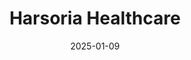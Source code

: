 ---  
layout: startup_page  
title: "Harsoria Healthcare"  
id: "harsoria.com"  
permalink: "/harsoriahealthcareharsoria.com01092025/"  
website: "https://www.harsoria.com/"  
funding_round: ""  
funding_amount: "$20M"  
investors: "Tata Capital Healthcare Fund, Utpal Sheth, Ashish Kacholia, LNB Group"  
about: "Harsoria Healthcare is an integrated manufacturer of single-use medical devices, including vascular access devices, infusion systems, hemodialysis products, and respiratory care devices. The company exports to over 60 countries and employs over 1,500 people across its two manufacturing facilities in Gurugram and Baddi, Himachal Pradesh. Harsoria's focus is on developing high-quality, innovative, and cost-effective medical devices for global and Indian healthcare providers."  
markets: "Medical Devices, Medical Device"  
hq: "Gurugram, Haryana, India"  
founded_year: "2002"  
linkedin: "https://in.linkedin.com/company/harsoria-healthcare-pvt-ltd-"  
twitter: "https://twitter.com/harsoria"  
instagram: ""  
facebook: ""  
crunchbase: "https://www.crunchbase.com/organization/harsoria-healthcare"  
pitchbook: "https://pitchbook.com/profiles/company/129808-81"  

date_display: "09-Jan-2025"  
date: "2025-01-09"

# SEO Optimization  
meta_title: "Harsoria Healthcare -  Funding ($20M)"  
meta_description: "Harsoria Healthcare, Harsoria Healthcare is an integrated manufacturer of single-use medical devices, including vascular access devices, infusion systems, hemodialysis pro..."  
meta_keywords: "Harsoria Healthcare, Medical Devices, Medical Device,  funding"  
canonical_url: "https://startup.projectstartups.com/harsoriahealthcareharsoria.com01092025/"  
---